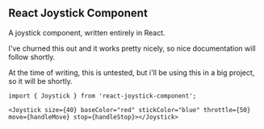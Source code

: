## React Joystick Component
A joystick component, written entirely in React. 

I've churned this out and it works pretty nicely, so nice documentation will follow shortly.

At the time of writing, this is untested, but i'll be using this in a big project, so it will be shortly. 
```
import { Joystick } from 'react-joystick-component';
```


```React
<Joystick size={40} baseColor="red" stickColor="blue" throttle={50} move={handleMove} stop={handleStop}></Joystick>
```
